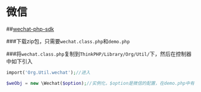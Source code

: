 # 微信

##[wechat-php-sdk](http://github.com/dodgepudding/wechat-php-sdk)

###下载zip包，只需要`wechat.class.php`和`demo.php`

###将`wechat.class.php`复制到`ThinkPHP/Library/Org/Util/`下，然后在控制器中如下引入
```php
import('Org.Util.wechat');//进入

$weObj = new \Wechat($option);//实例化，$option是微信的配置，在demo.php中有
```
